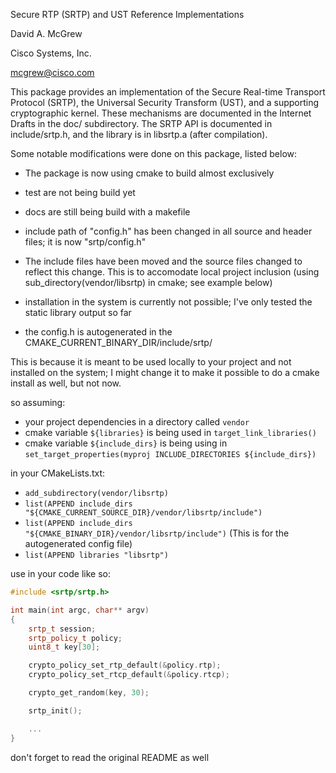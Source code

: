 Secure RTP (SRTP) and UST Reference Implementations

David A. McGrew

Cisco Systems, Inc.

mcgrew@cisco.com


This package provides an implementation of the Secure Real-time
Transport Protocol (SRTP), the Universal Security Transform (UST), and
a supporting cryptographic kernel.  These mechanisms are documented in
the Internet Drafts in the doc/ subdirectory.  The SRTP API is
documented in include/srtp.h, and the library is in libsrtp.a (after
compilation).


Some notable modifications were done on this package, listed below:

* The package is now using cmake to build almost exclusively
 * test are not being build yet
 * docs are still being build with a makefile
 * include path of "config.h" has been changed in all source and header files; it is now "srtp/config.h"

* The include files have been moved and the source files changed to reflect this change. This is to accomodate local project inclusion (using sub_directory(vendor/libsrtp) in cmake; see example below)

* installation in the system is currently not possible; I've only tested the static library output so far

* the config.h is autogenerated in the CMAKE_CURRENT_BINARY_DIR/include/srtp/

This is because it is meant to be used locally to your project and not installed on the system; I might change it to make it possible to do a cmake install as well, but not now.

so assuming:
* your project dependencies in a directory called `vendor`
* cmake variable `${libraries}` is being used in `target_link_libraries()`
* cmake variable `${include_dirs}` is being using in `set_target_properties(myproj INCLUDE_DIRECTORIES ${include_dirs})`

in your CMakeLists.txt:
* `add_subdirectory(vendor/libsrtp)`
* `list(APPEND include_dirs "${CMAKE_CURRENT_SOURCE_DIR}/vendor/libsrtp/include")`
* `list(APPEND include_dirs "${CMAKE_BINARY_DIR}/vendor/libsrtp/include")` (This is for the autogenerated config file)
* `list(APPEND libraries "libsrtp")`

use in your code like so:

```C++
#include <srtp/srtp.h>

int main(int argc, char** argv)
{
	srtp_t session;
	srtp_policy_t policy;
	uint8_t key[30];

	crypto_policy_set_rtp_default(&policy.rtp);
	crypto_policy_set_rtcp_default(&policy.rtcp);

	crypto_get_random(key, 30);

	srtp_init();

	...
}
```

don't forget to read the original README as well
